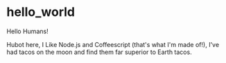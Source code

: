 # hello_world

Hello Humans!

Hubot here, I Like Node.js and Coffeescript (that's what I'm made of!),
I've had tacos on the moon and find them far superior to Earth tacos.
